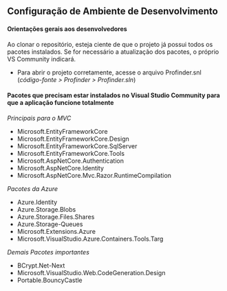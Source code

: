 ## Configuração de Ambiente de Desenvolvimento

#### Orientações gerais aos desenvolvedores

Ao clonar o repositório, esteja ciente de que o projeto já possui todos os pacotes instalados. Se for necessário a atualização dos pacotes, o próprio VS Community indicará.
- Para abrir o projeto corretamente, acesse o arquivo Profinder.snl (*código-fonte > Profinder > Profinder.sln*)
#### Pacotes que precisam estar instalados no Visual Studio Community para que a aplicação funcione totalmente

*Principais para o MVC*
- Microsoft.EntityFrameworkCore
- Microsoft.EntityFrameworkCore.Design
- Microsoft.EntityFrameworkCore.SqlServer
- Microsoft.EntityFrameworkCore.Tools
- Microsoft.AspNetCore.Authentication
- Microsoft.AspNetCore.Identity
- Microsoft.AspNetCore.Mvc.Razor.RuntimeCompilation

*Pacotes da Azure*
- Azure.Identity
- Azure.Storage.Blobs
- Azure.Storage.Files.Shares
- Azure.Storage-Queues
- Microsoft.Extensions.Azure
- Microsoft.VisualStudio.Azure.Containers.Tools.Targ

*Demais Pacotes importantes*
- BCrypt.Net-Next
- Microsoft.VisualStudio.Web.CodeGeneration.Design
- Portable.BouncyCastle

